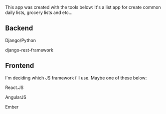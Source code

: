 This app was created with the tools below:
It's a list app for create common daily lists, grocery lists and etc...

## Backend

Django/Python

django-rest-framework

## Frontend

I'm deciding which JS framework i'll use. Maybe one of these below:

React.JS

AngularJS

Ember
